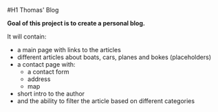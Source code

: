 #H1 Thomas' Blog

**Goal of this project is to create a personal blog.**

It will contain:
- a main page with links to the articles
- different articles about boats, cars, planes and bokes (placeholders)
- a contact page with:
    - a contact form
    - address
    - map
- short intro to the author
- and the ability to filter the article based on different categories
